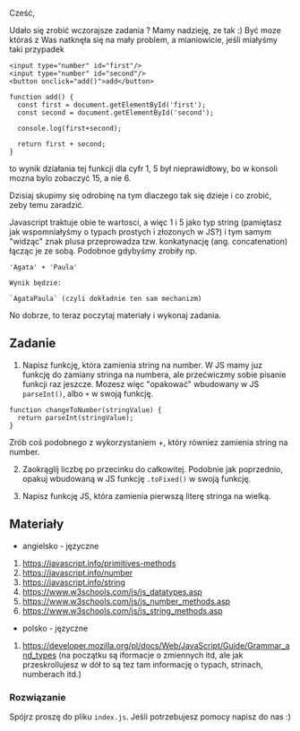 Cześć, 

Udało się zrobić wczorajsze zadania ? Mamy nadzieję, ze tak :) Być moze któraś z Was natknęła się na mały problem, a mianiowicie, jeśli miałyśmy taki przypadek

```
<input type="number" id="first"/>
<input type="number" id="second"/>
<button onclick="add()">add</button>

function add() {
  const first = document.getElementById('first');
  const second = document.getElementById('second');

  console.log(first+second);

  return first + second;
}
```

to wynik działania tej funkcji dla cyfr 1, 5 był nieprawidłowy, bo w konsoli mozna bylo zobaczyć 15, a nie 6.

Dzisiaj skupimy się odrobinę na tym dlaczego tak się dzieje i co zrobić, zeby temu zaradzić.

Javascript traktuje obie te wartosci, a więc 1 i 5 jako typ string (pamiętasz jak wspomniałyśmy o typach prostych i 
złozonych w JS?) i tym samym "widząc" znak plusa przeprowadza tzw. konkatynację (ang. concatenation) łącząc je ze sobą. 
Podobnoe gdybyśmy zrobiły np. 
```
'Agata' + 'Paula'

Wynik będzie:

`AgataPaula` (czyli dokładnie ten sam mechanizm)

```

No dobrze, to teraz poczytaj materiały i wykonaj zadania.


## Zadanie 

1. Napisz funkcję, która zamienia string na number. W JS mamy juz funkcję do zamiany stringa na numbera, ale przećwiczmy sobie 
pisanie funkcji raz jeszcze. Mozesz więc "opakować" wbudowany w JS `parseInt()`, albo `+` w swoją funkcję.  

```
function changeToNumber(stringValue) {
  return parseInt(stringValue);
}
```

Zrób coś podobnego z wykorzystaniem +, który równiez zamienia string na number.

2. Zaokrąglij liczbę po przecinku do całkowitej. Podobnie jak poprzednio, opakuj wbudowaną w JS funkcję
`.toFixed()` w swoją funkcję. 

3. Napisz funkcję JS, która zamienia pierwszą literę stringa na wielką. 

## Materiały

- angielsko - języczne

1. https://javascript.info/primitives-methods
2. https://javascript.info/number
3. https://javascript.info/string
4. https://www.w3schools.com/js/js_datatypes.asp
5. https://www.w3schools.com/js/js_number_methods.asp
6. https://www.w3schools.com/js/js_string_methods.asp

- polsko - języczne

1. https://developer.mozilla.org/pl/docs/Web/JavaScript/Guide/Grammar_and_types (na początku są iformacje o zmiennych itd, 
ale jak przeskrollujesz w dół to są tez tam informację o typach, strinach, numberach itd.)


### Rozwiązanie 

Spójrz proszę do pliku `index.js`. Jeśli potrzebujesz pomocy napisz do nas :) 